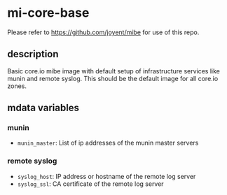 # mi-core-base

Please refer to https://github.com/joyent/mibe for use of this repo.

## description

Basic core.io mibe image with default setup of infrastructure services like
munin and remote syslog. This should be the default image for all core.io zones.

## mdata variables

### munin

- `munin_master`: List of ip addresses of the munin master servers

### remote syslog

- `syslog_host`: IP address or hostname of the remote log server
- `syslog_ssl`: CA certificate of the remote log server
